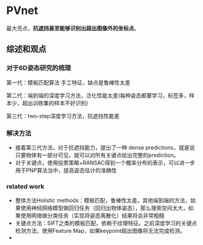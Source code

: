 # PVnet 

最大亮点，**抗遮挡甚至能够识别出超出图像外的坐标点**。

## 综述和观点

### 对于6D姿态研究的梳理

第一代：模板匹配算法 手工特征，缺点是鲁棒性太差

第二代：端到端的深度学习方法，泛化性能太差(每种姿态都要学习，标签多，样本少，超出训练集的样本不好识别)

第三代：two-step深度学习方法，抗遮挡性能差

### 解决方法

- 接着第三代方法，对于抗遮挡能力，提出了一种 dense predictions，就是说只要物体有一部分可见，就可以对所有关键点给出完整的prediction。
- 对于关键点，使用投票策略+RANSAC得到一个概率分布的表示，可以进一步用于PNP算法当中，提高姿态估计的准确性

### related work

- 整体方法Holistic methods：模板匹配，鲁棒性太差。其他端到端的方法，如果使用神经网络模型做回归任务（回归出物体姿态），那么搜索空间太大，如果使用网络做分类任务（实现将姿态离散化）结果将会非常粗糙
- 关键点方法：SIFT之类的模板匹配，依赖于纹理特征。之前深度学习的关键点检测方法，使用Feature Map，如果keypoint超出图像将无法完成检测。
- 